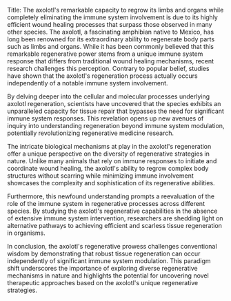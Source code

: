 Title: The axolotl's remarkable capacity to regrow its limbs and organs while completely eliminating the immune system involvement is due to its highly efficient wound healing processes that surpass those observed in many other species.
The axolotl, a fascinating amphibian native to Mexico, has long been renowned for its extraordinary ability to regenerate body parts such as limbs and organs. While it has been commonly believed that this remarkable regenerative power stems from a unique immune system response that differs from traditional wound healing mechanisms, recent research challenges this perception. Contrary to popular belief, studies have shown that the axolotl's regeneration process actually occurs independently of a notable immune system involvement.

By delving deeper into the cellular and molecular processes underlying axolotl regeneration, scientists have uncovered that the species exhibits an unparalleled capacity for tissue repair that bypasses the need for significant immune system responses. This revelation opens up new avenues of inquiry into understanding regeneration beyond immune system modulation, potentially revolutionizing regenerative medicine research.

The intricate biological mechanisms at play in the axolotl's regeneration offer a unique perspective on the diversity of regenerative strategies in nature. Unlike many animals that rely on immune responses to initiate and coordinate wound healing, the axolotl's ability to regrow complex body structures without scarring while minimizing immune involvement showcases the complexity and sophistication of its regenerative abilities.

Furthermore, this newfound understanding prompts a reevaluation of the role of the immune system in regenerative processes across different species. By studying the axolotl's regenerative capabilities in the absence of extensive immune system intervention, researchers are shedding light on alternative pathways to achieving efficient and scarless tissue regeneration in organisms.

In conclusion, the axolotl's regenerative prowess challenges conventional wisdom by demonstrating that robust tissue regeneration can occur independently of significant immune system modulation. This paradigm shift underscores the importance of exploring diverse regenerative mechanisms in nature and highlights the potential for uncovering novel therapeutic approaches based on the axolotl's unique regenerative strategies.
